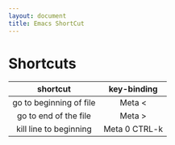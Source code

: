 ```yaml
---
layout: document
title: Emacs ShortCut
---
```

# Shortcuts
| shortcut | key-binding |
|:--------:|:-----------:|
| go to beginning of file | Meta < |
| go to end of the file | Meta > |
| kill line to beginning | Meta  0 CTRL-k |